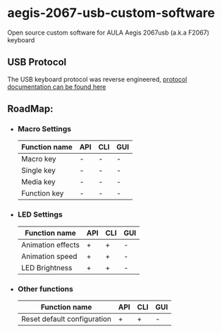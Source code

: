 # aegis-2067-usb-custom-software
Open source custom software for AULA Aegis 2067usb (a.k.a F2067) keyboard

## USB Protocol
The USB keyboard protocol was reverse engineered, [protocol documentation can be found here](https://github.com/progzone122/aegis-2067usb-protocol)

## RoadMap:

- ### Macro Settings
  | Function name | API | CLI | GUI |
  |---------------|-----|-----|-----|
  | Macro key     | -   | -   | -   |
  | Single key    | -   | -   | -   |
  | Media key     | -   | -   | -   |
  | Function key  | -   | -   | -   |
- ### LED Settings
  | Function name     | API | CLI | GUI |
  |-------------------|-----|-----|-----|
  | Animation effects | +   | +   | -   |
  | Animation speed   | +   | +   | -   |
  | LED Brightness    | +   | +   | -   |
- ### Other functions
  | Function name               | API | CLI | GUI |
  |-----------------------------|-----|-----|-----|
  | Reset default configuration | +   | +   | -   |